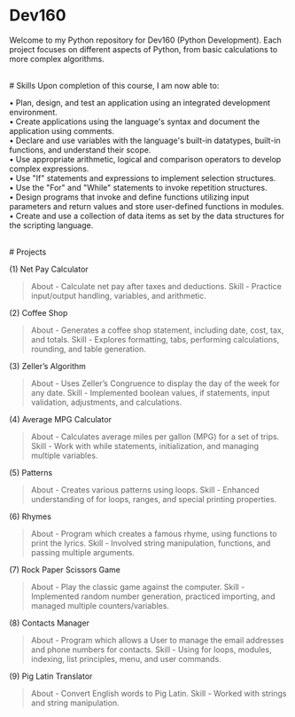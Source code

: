 # Dev160
Welcome to my Python repository for Dev160 (Python Development).
Each project focuses on different aspects of Python, from basic calculations to more complex algorithms.

<br/>
# Skills
Upon completion of this course, I am now able to:<br/>

• Plan, design, and test an application using an integrated development environment.<br/>
• Create applications using the language's syntax and document the application using comments.<br/>
• Declare and use variables with the language's built-in datatypes, built-in functions, and
understand their scope.<br/>
• Use appropriate arithmetic, logical and comparison operators to develop complex expressions.<br/>
• Use "If" statements and expressions to implement selection structures.<br/>
• Use the "For" and "While" statements to invoke repetition structures.<br/>
• Design programs that invoke and define functions utilizing input parameters and return values
and store user-defined functions in modules.<br/>
• Create and use a collection of data items as set by the data structures for the scripting language.<br/>

<br/>
# Projects

(1) Net Pay Calculator 
> About - Calculate net pay after taxes and deductions.
> Skill - Practice input/output handling, variables, and arithmetic.

(2) Coffee Shop
> About - Generates a coffee shop statement, including date, cost, tax, and totals.
> Skill - Explores formatting, tabs, performing calculations, rounding, and table generation. 

(3) Zeller’s Algorithm 
> About - Uses Zeller’s Congruence to display the day of the week for any date.
> Skill - Implemented boolean values, if statements, input validation, adjustments, and calculations.

(4) Average MPG Calculator
> About - Calculates average miles per gallon (MPG) for a set of trips.
> Skill - Work with while statements, initialization, and managing multiple variables.

(5) Patterns
> About - Creates various patterns using loops.
> Skill - Enhanced understanding of for loops, ranges, and special printing properties.

(6) Rhymes
> About - Program which creates a famous rhyme, using functions to print the lyrics.
> Skill - Involved string manipulation, functions, and passing multiple arguments. 

(7) Rock Paper Scissors Game
> About - Play the classic game against the computer.
> Skill - Implemented random number generation, practiced importing, and managed multiple counters/variables.

(8) Contacts Manager
> About - Program which allows a User to manage the email addresses and phone numbers for contacts.
> Skill - Using for loops, modules, indexing, list principles, menu, and user commands.

(9) Pig Latin Translator
> About - Convert English words to Pig Latin.
> Skill - Worked with strings and string manipulation.

